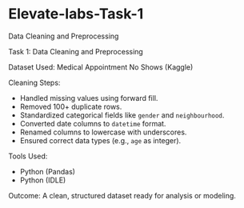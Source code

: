 # Elevate-labs-Task-1
Data Cleaning and Preprocessing


Task 1: Data Cleaning and Preprocessing

Dataset Used:
Medical Appointment No Shows (Kaggle)

Cleaning Steps:
- Handled missing values using forward fill.
- Removed 100+ duplicate rows.
- Standardized categorical fields like `gender` and `neighbourhood`.
- Converted date columns to `datetime` format.
- Renamed columns to lowercase with underscores.
- Ensured correct data types (e.g., `age` as integer).

Tools Used:
- Python (Pandas)
- Python (IDLE)

Outcome:
A clean, structured dataset ready for analysis or modeling.
